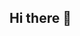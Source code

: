 ## Hi there 👋

<!--
**Kerzuno/Kerzuno** is a ✨ _special_ ✨ repository because its `README.md` (this file) appears on your GitHub profile.

Here are some ideas to get you started:

- 🔭 I’m currently working on Youtube videos
- 🌱 I’m currently learning about Computer Vision
- 👯 I’m looking to collaborate on Youtube videos
- 📫 How to reach me: kerzuno.business@gmail.com
- 😄 Pronouns: he/him
- ⚡ Fun fact: 7800XT is an underrated gpu
-->
